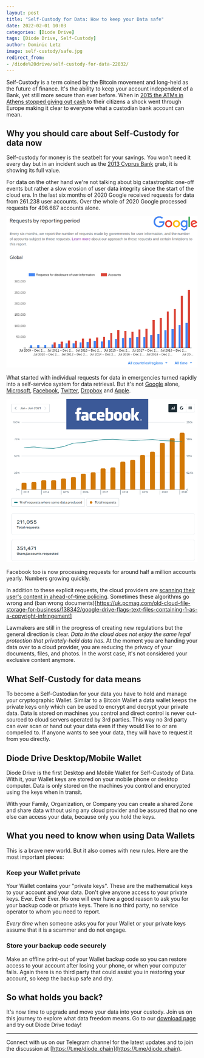 ```yaml
---
layout: post
title: "Self-Custody for Data: How to keep your Data safe"
date: 2022-02-01 10:03
categories: [Diode Drive]
tags: [Diode Drive, Self-Custody]
author: Dominic Letz
image: self-custody/safe.jpg
redirect_from:
- /diode%20drive/self-custody-for-data-22032/
---
```


Self-Custody is a term coined by the Bitcoin movement and long-held as the future of finance. It's the ability to keep your account independent of a Bank, yet still more secure than ever before. When in [2015 the ATMs in Athens stopped giving out cash](https://www.bbc.com/news/business-33403008) to their citizens a shock went through Europe making it clear to everyone what a custodian bank account can mean.

## Why you should care about Self-Custody for data now

Self-custody for money is the seatbelt for your savings. You won't need it every day but in an incident such as the [2013 Cyprus Bank](https://www.theatlantic.com/business/archive/2013/03/everything-you-need-to-know-about-the-cyprus-bank-disaster/274096/) grab, it is showing its full value.

For data on the other hand we're not talking about big catastrophic one-off events but rather a slow erosion of user data integrity since the start of the cloud era. In the last six months of 2020 Google received requests for data from 261.238 user accounts. Over the whole of 2020 Google processed requests for 496.687 accounts alone.

![](../assets/img/blog/self-custody/google.png)

What started with individual requests for data in emergencies turned rapidly into a self-service system for data retrieval. But it's not [Google](https://transparencyreport.google.com/user-data/overview?hl=en) alone, [Microsoft](https://www.microsoft.com/en-us/corporate-responsibility/law-enforcement-requests-report), [Facebook](https://transparency.fb.com/data/government-data-requests/), [Twitter](https://transparency.twitter.com/), [Dropbox](https://www.dropbox.com/transparency/reports) and [Apple](https://www.apple.com/legal/transparency/).

![](../assets/img/blog/self-custody/facebook.png)

Facebook too is now processing requests for around half a million accounts yearly. Numbers growing quickly.

In addition to these explicit requests, the cloud providers are [scanning their user's content in ahead-of-time policing](https://www.infoworld.com/article/3115779/dont-trust-your-cloud-service-until-youve-read-the-terms.html). Sometimes these algorithms go wrong and (ban wrong documents)[https://uk.pcmag.com/old-cloud-file-storage-for-business/138342/google-drive-flags-text-files-containing-1-as-a-copyright-infringement]

Lawmakers are still in the progress of creating new regulations but the general direction is clear. *Data in the cloud does not enjoy the same legal protection that privately-held data has.* At the moment you are handing your data over to a cloud provider, you are reducing the privacy of your documents, files, and photos. In the worst case, it's not considered your exclusive content anymore.

## What Self-Custody for data means

To become a Self-Custodian for your data you have to hold and manage your cryptographic Wallet. Similar to a Bitcoin Wallet a data wallet keeps the private keys only which can be used to encrypt and decrypt your private data. Data is stored on machines you control and direct control is never out-sourced to cloud servers operated by 3rd parties. This way no 3rd party can ever scan or hand out your data even if they would like to or are compelled to. If anyone wants to see your data, they will have to request it from you directly.

## Diode Drive Desktop/Mobile Wallet

Diode Drive is the first Desktop and Mobile Wallet for Self-Custody of Data. With it, your Wallet keys are stored on your mobile phone or desktop computer. Data is only stored on the machines you control and encrypted using the keys when in transit.

With your Family, Organization, or Company you can create a shared Zone and share data without using any cloud provider and be assured that no one else can access your data, because only you hold the keys.

## What you need to know when using Data Wallets

This is a brave new world. But it also comes with new rules. Here are the most important pieces:

### Keep your Wallet private

Your Wallet contains your "private keys". These are the mathematical keys to your account and your data. Don't give anyone access to your private keys. Ever. Ever Ever. No one will ever have a good reason to ask you for your backup code or private keys. There is no third party, no service operator to whom you need to report.

*Every time* when someone asks you for your Wallet or your private keys assume that it is a scammer and do not engage.

### Store your backup code securely

Make an offline print-out of your Wallet backup code so you can restore access to your account after losing your phone, or when your computer fails. Again there is no third party that could assist you in restoring your account, so keep the backup safe and dry.

## So what holds you back?

It's now time to upgrade and move your data into your custody. Join us on this journey to explore what data freedom means. Go to our [download page](/download/) and try out Diode Drive today!

---

Connect with us on our Telegram channel for the latest updates and to join the discussion at [https://t.me/diode_chain](https://t.me/diode_chain).
